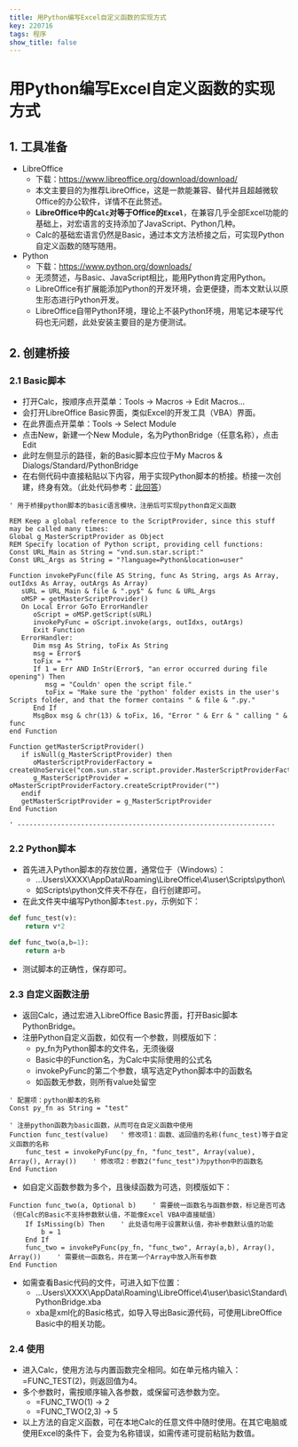 ```yaml
---
title: 用Python编写Excel自定义函数的实现方式
key: 220716
tags: 程序
show_title: false
---
```


# 用Python编写Excel自定义函数的实现方式

## 1. 工具准备
- LibreOffice
    - 下载：https://www.libreoffice.org/download/download/
    - 本文主要目的为推荐LibreOffice，这是一款能兼容、替代并且超越微软Office的办公软件，详情不在此赘述。
    - **LibreOffice中的`Calc`对等于Office的`Excel`**，在兼容几乎全部Excel功能的基础上，对宏语言的支持添加了JavaScript、Python几种。
    - Calc的基础宏语言仍然是Basic，通过本文方法桥接之后，可实现Python自定义函数的随写随用。
- Python
    - 下载：https://www.python.org/downloads/
    - 无须赘述，与Basic、JavaScript相比，能用Python肯定用Python。
    - LibreOffice有扩展能添加Python的开发环境，会更便捷，而本文默认以原生形态进行Python开发。
    - LibreOffice自带Python环境，理论上不装Python环境，用笔记本硬写代码也无问题，此处安装主要目的是方便测试。

## 2. 创建桥接
### 2.1 Basic脚本
- 打开Calc，按顺序点开菜单：Tools -> Macros -> Edit Macros...
- 会打开LibreOffice Basic界面，类似Excel的开发工具（VBA）界面。
- 在此界面点开菜单：Tools -> Select Module
- 点击New，新建一个New Module，名为PythonBridge（任意名称），点击Edit
- 此时左侧显示的路径，新的Basic脚本应位于My Macros & Dialogs/Standard/PythonBridge
- 在右侧代码中直接粘贴以下内容，用于实现Python脚本的桥接。桥接一次创建，终身有效。（此处代码参考：[此回答](https://stackoverflow.com/questions/7591656/how-can-i-call-a-python-macro-in-a-cell-formula-in-openoffice-org-calc)）

```basic
' 用于桥接python脚本的basic语言模块，注册后可实现python自定义函数

REM Keep a global reference to the ScriptProvider, since this stuff may be called many times: 
Global g_MasterScriptProvider as Object
REM Specify location of Python script, providing cell functions: 
Const URL_Main as String = "vnd.sun.star.script:" 
Const URL_Args as String = "?language=Python&location=user" 

Function invokePyFunc(file AS String, func As String, args As Array, outIdxs As Array, outArgs As Array)
   sURL = URL_Main & file & ".py$" & func & URL_Args
   oMSP = getMasterScriptProvider()
   On Local Error GoTo ErrorHandler
      oScript = oMSP.getScript(sURL)
      invokePyFunc = oScript.invoke(args, outIdxs, outArgs)
      Exit Function
   ErrorHandler:
      Dim msg As String, toFix As String
      msg = Error$
      toFix = ""
      If 1 = Err AND InStr(Error$, "an error occurred during file opening") Then
         msg = "Couldn' open the script file."
         toFix = "Make sure the 'python' folder exists in the user's Scripts folder, and that the former contains " & file & ".py."
      End If
      MsgBox msg & chr(13) & toFix, 16, "Error " & Err & " calling " & func
end Function

Function getMasterScriptProvider() 
   if isNull(g_MasterScriptProvider) then 
      oMasterScriptProviderFactory = createUnoService("com.sun.star.script.provider.MasterScriptProviderFactory") 
      g_MasterScriptProvider = oMasterScriptProviderFactory.createScriptProvider("") 
   endif 
   getMasterScriptProvider = g_MasterScriptProvider
End Function

' -----------------------------------------------------------------
```

### 2.2 Python脚本
- 首先进入Python脚本的存放位置，通常位于（Windows）：
    - ...Users\XXXX\AppData\Roaming\LibreOffice\4\user\Scripts\python\
    - 如Scripts\python文件夹不存在，自行创建即可。
- 在此文件夹中编写Python脚本`test.py`，示例如下：

```py
def func_test(v):
    return v*2

def func_two(a,b=1):
    return a+b
```

- 测试脚本的正确性，保存即可。

### 2.3 自定义函数注册
- 返回Calc，通过宏进入LibreOffice Basic界面，打开Basic脚本PythonBridge。
- 注册Python自定义函数，如仅有一个参数，则模版如下：
    - py_fn为Python脚本的文件名，无须後缀
    - Basic中的Function名，为Calc中实际使用的公式名
    - invokePyFunc的第二个参数，填写选定Python脚本中的函数名
    - 如函数无参数，则所有value处留空

```basic
' 配置项：python脚本的名称
Const py_fn as String = "test"

' 注册python函数为basic函数，从而可在自定义函数中使用
Function func_test(value)	' 修改项1：函数、返回值的名称(func_test)等于自定义函数的名称
    func_test = invokePyFunc(py_fn, "func_test", Array(value), Array(), Array())	' 修改项2：参数2("func_test")为python中的函数名
End Function
```

- 如自定义函数参数为多个，且後续函数为可选，则模版如下：

```basic
Function func_two(a, Optional b)	' 需要统一函数名与函数参数，标记是否可选（但Calc的Basic不支持参数默认值，不能像Excel VBA中直接赋值）
	If IsMissing(b) Then    ' 此处语句用于设置默认值，弥补参数默认值的功能
		b = 1
	End If
    func_two = invokePyFunc(py_fn, "func_two", Array(a,b), Array(), Array())	' 需要统一函数名，并在第一个Array中放入所有参数
End Function
```

- 如需查看Basic代码的文件，可进入如下位置：
    - ...Users\XXXX\AppData\Roaming\LibreOffice\4\user\basic\Standard\PythonBridge.xba
    - xba是xml化的Basic格式，如导入导出Basic源代码，可使用LibreOffice Basic中的相关功能。

### 2.4 使用
- 进入Calc，使用方法与内置函数完全相同。如在单元格内输入：=FUNC_TEST(2)，则返回值为4。
- 多个参数时，需按顺序输入各参数，或保留可选参数为空。
    - =FUNC_TWO(1) -> 2
    - =FUNC_TWO(2,3) -> 5
- 以上方法的自定义函数，可在本地Calc的任意文件中随时使用。在其它电脑或使用Excel的条件下，会变为名称错误，如需传递可提前粘贴为数值。